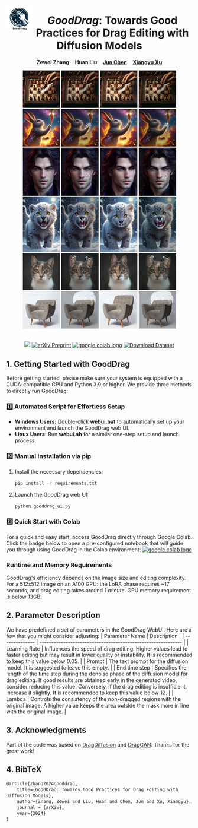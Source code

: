 <p align="center">
  <img align="left" src="./assets/gooddrag_icon.png" width="14%" /><h1 align="center"><em>GoodDrag</em>: Towards Good Practices for Drag Editing with Diffusion Models</h1>
  <p align="center">
    <strong>Zewei Zhang</strong>
    &nbsp;&nbsp;
    <strong>Huan Liu</strong>
    &nbsp;&nbsp;
    <a href="https://www.ece.mcmaster.ca/~junchen/"><strong>Jun Chen</strong></a>
	&nbsp;&nbsp;
    <a href="https://xuxy09.github.io/"><strong>Xiangyu Xu</strong></a>
  </p>


<div align="center">
    <img src="./assets/chess_1/original.jpg" width="20%" />
    <img src="./assets/chess_1/image_with_points.jpg" width="20%"/>
    <img src="./assets/chess_1/image_with_new_points.png" width="20%" />
    <img src="./assets/chess_1/trajectory.gif" width="20%" />
</div>

<div align="center">
    <img src="./assets/rabbit/original.jpg" width="20%" />
    <img src="./assets/rabbit/image_with_points.jpg" width="20%"/>
    <img src="./assets/rabbit/image_with_new_points.png" width="20%" />
    <img src="./assets/rabbit/trajectory.gif" width="20%" />
</div>

<div align="center">
    <img src="./assets/human_6/original.jpg" width="20%" />
    <img src="./assets/human_6/image_with_points.jpg" width="20%"/>
    <img src="./assets/human_6/image_with_new_points.png" width="20%" />
    <img src="./assets/human_6/trajectory.gif" width="20%" />
</div>


<div align="center">
    <img src="./assets/leopard/original.jpg" width="20%" />
    <img src="./assets/leopard/image_with_points.jpg" width="20%"/>
    <img src="./assets/leopard/image_with_new_points.png" width="20%" />
    <img src="./assets/leopard/trajectory.gif" width="20%" />
</div>


<div align="center">
    <img src="./assets/cat_2/original.jpg" width="20%" />
    <img src="./assets/cat_2/image_with_points.jpg" width="20%"/>
    <img src="./assets/cat_2/image_with_new_points.png" width="20%" />
    <img src="./assets/cat_2/trajectory.gif" width="20%" />
</div>

<div align="center">
    <img src="./assets/furniture_0/original.jpg" width="20%" />
    <img src="./assets/furniture_0/image_with_points.jpg" width="20%"/>
    <img src="./assets/furniture_0/image_with_new_points.png" width="20%" />
    <img src="./assets/furniture_0/trajectory.gif" width="20%" />
</div>
<p align="center">
<br>
<a href='https://gooddrag.github.io/'><img src='https://img.shields.io/badge/Project-Page-green'></a>
<a href=""><img src="https://img.shields.io/badge/arXiv-Preprint-brightgreen.svg" alt="arXiv Preprint"></a>
<a href="https://colab.research.google.com/drive/1eoX-AngrcHocLKAgL5g5fyseLW_DusWl?usp=sharing"><img src="https://colab.research.google.com/assets/colab-badge.svg" alt="google colab logo"></a> 
<a href="https://drive.google.com/file/d/1qzUizzrSRd4bBaT-0bCYZr-MDpiKXjhW/view?usp=sharing"><img src="https://img.shields.io/badge/Download-Dataset-blue.svg" alt="Download Dataset"></a>
</p>

## 1. Getting Started with GoodDrag

Before getting started, please make sure your system is equipped with a CUDA-compatible GPU and Python 3.9 or higher. We provide three methods to directly run GoodDrag:
### 1️⃣ Automated Script for Effortless Setup

- **Windows Users:** Double-click **webui.bat** to automatically set up your environment and launch the GoodDrag web UI.
- **Linux Users:** Run **webui.sh** for a similar one-step setup and launch process.

### 2️⃣ Manual Installation via pip
1.  Install the necessary dependencies:
	
	```bash
	pip install -r requirements.txt
	```
2. Launch the GoodDrag web UI:

	```bash 
	python gooddrag_ui.py
	```

### 3️⃣ Quick Start with Colab
For a quick and easy start, access GoodDrag directly through Google Colab. Click the badge below to open a pre-configured notebook that will guide you through using GoodDrag in the Colab environment: <a href="https://colab.research.google.com/drive/1eoX-AngrcHocLKAgL5g5fyseLW_DusWl?usp=sharing"><img src="https://colab.research.google.com/assets/colab-badge.svg" alt="google colab logo"></a> 

### Runtime and Memory Requirements
GoodDrag's efficiency depends on the image size and editing complexity. For a 512x512 image on an A100 GPU: the LoRA phase requires ~17 seconds, and drag editing takes around 1 minute. GPU memory requirement is below 13GB.

## 2. Parameter Description

We have predefined a set of parameters in the GoodDrag WebUI. Here are a few that you might consider adjusting:
| Parameter Name | Description                                                  |
| -------------- | ------------------------------------------------------------ |
| Learning Rate  | Influences the speed of drag editing. Higher values lead to faster editing but may result in lower quality or instability. It is recommended to keep this value below 0.05. |
| Prompt         | The text prompt for the diffusion model. It is suggested to leave this empty. |
| End time step  | Specifies the length of the time step during the denoise phase of the diffusion model for drag editing. If good results are obtained early in the generated video, consider reducing this value. Conversely, if the drag editing is insufficient, increase it slightly. It is recommended to keep this value below 12. |
| Lambda         | Controls the consistency of the non-dragged regions with the original image. A higher value keeps the area outside the mask more in line with the original image. |

## 3. Acknowledgments
Part of the code was based on [DragDiffusion](https://github.com/Yujun-Shi/DragDiffusion) and [DragGAN](https://github.com/XingangPan/DragGAN). Thanks for the great work!

## 4. BibTeX
```
@article{zhang2024gooddrag,
    title={GoodDrag: Towards Good Practices for Drag Editing with Diffusion Models},
    author={Zhang, Zewei and Liu, Huan and Chen, Jun and Xu, Xiangyu},
    journal = {arXiv},
    year={2024}
}
```
